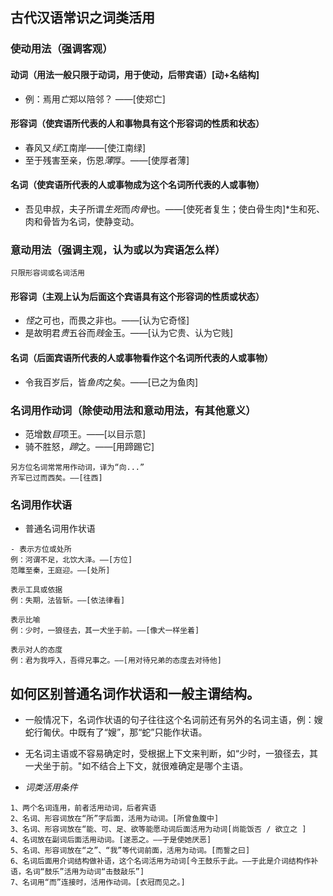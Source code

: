 ## 古代汉语常识之词类活用

### 使动用法（强调客观）

####  动词（用法一般只限于动词，用于使动，后带宾语）[动+名结构]
- 例：焉用*亡*郑以陪邻？ ——[使郑亡]

#### 形容词（使宾语所代表的人和事物具有这个形容词的性质和状态）
- 春风又*绿*江南岸——[使江南绿]
- 至于残害至亲，伤恩*薄*厚。——[使厚者薄]

#### 名词（使宾语所代表的人或事物成为这个名词所代表的人或事物）
- 吾见申叔，夫子所谓*生死*而*肉骨*也。——[使死者复生；使白骨生肉]*生和死、肉和骨皆为名词，使静变动。 


### 意动用法（强调主观，认为或以为宾语怎么样）
```
只限形容词或名词活用
``` 
#### 形容词（主观上认为后面这个宾语具有这个形容词的性质或状态）
- *怪*之可也，而畏之非也。——[认为它奇怪]
- 是故明君*贵*五谷而*贱*金玉。——[认为它贵、认为它贱]

#### 名词（后面宾语所代表的人或事物看作这个名词所代表的人或事物）
- 令我百岁后，皆*鱼肉*之矣。——[已之为鱼肉]


### 名词用作动词（除使动用法和意动用法，有其他意义）
- 范增数*目*项王。——[以目示意]
- 骑不胜怒，*蹄*之。——[用蹄踢它]
```
另方位名词常常用作动词，译为“向...”
齐军已过而西矣。——[往西]
```

### 名词用作状语

- 普通名词用作状语
```
- 表示方位或处所
例：河谓不足，北饮大泽。——[方位]
范雎至秦，王庭迎。——[处所]
```
```
表示工具或依据
例：失期，法皆斩。——[依法律看]
```
```
表示比喻
例：少时，一狼径去，其一犬坐于前。——[像犬一样坐着]
```
```
表示对人的态度
例：君为我呼入，吾得兄事之。——[用对待兄弟的态度去对待他]
```

## 如何区别普通名词作状语和一般主谓结构。
- 一般情况下，名词作状语的句子往往这个名词前还有另外的名词主语，例：嫂蛇行匍伏。中既有了“嫂”，那“蛇”只能作状语。
- 无名词主语或不容易确定时，受根据上下文来判断，如“少时，一狼径去，其一犬坐于前。"如不结合上下文，就很难确定是哪个主语。

- *词类活用条件*
```
1、两个名词连用，前者活用动词，后者宾语
2、名词、形容词放在“所”字后面，活用为动词。[所曾鱼腹中]
3、名词、形容词放在“能、可、足、欲等能愿动词后面活用为动词[尚能饭否 / 欲立之 ]
4、名词放在副词后面活用动词。[遂恶之。——于是使她厌恶]
5、名词、形容词放在“之”、“我”等代词前面，活用为动词。[而誓之曰]
6、名词后面用介词结构做补语，这个名词活用为动词[今王鼓乐于此。——于此是介词结构作补语，名词“鼓乐”活用为动词“击鼓敲乐”]
7、名词用“而”连接时，活用作动词。[衣冠而见之。]
```

